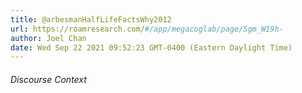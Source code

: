 ```yaml
---
title: @arbesmanHalfLifeFactsWhy2012
url: https://roamresearch.com/#/app/megacoglab/page/Sgm_W19h-
author: Joel Chan
date: Wed Sep 22 2021 09:52:23 GMT-0400 (Eastern Daylight Time)
---
```




###### Discourse Context


